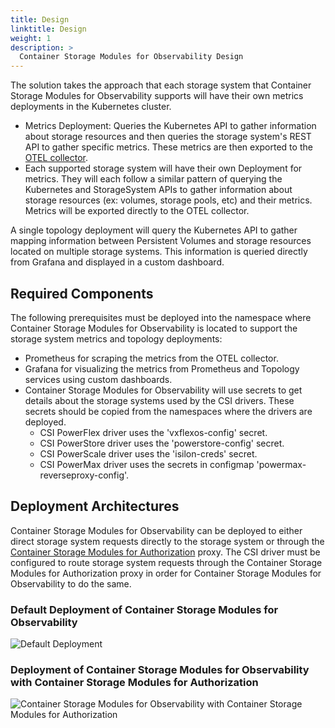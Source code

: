 ```yaml
---
title: Design
linktitle: Design
weight: 1
description: >
  Container Storage Modules for Observability Design
---
```


The solution takes the approach that each storage system that Container Storage Modules for Observability supports will have their own metrics deployments in the Kubernetes cluster.

- Metrics Deployment: Queries the Kubernetes API to gather information about storage resources and then queries the storage system's REST API to gather specific metrics. These metrics are then exported to the [OTEL collector](https://github.com/open-telemetry/opentelemetry-collector).
- Each supported storage system will have their own Deployment for metrics. They will each follow a similar pattern of querying the Kubernetes and StorageSystem APIs to gather information about storage resources (ex: volumes, storage pools, etc) and their metrics. Metrics will be exported directly to the OTEL collector.

A single topology deployment will query the Kubernetes API to gather mapping information between Persistent Volumes and storage resources located on multiple storage systems. This information is queried directly from Grafana and displayed in a custom dashboard.

## Required Components

The following prerequisites must be deployed into the namespace where Container Storage Modules for Observability is located to support the storage system metrics and topology deployments:

- Prometheus for scraping the metrics from the OTEL collector.
- Grafana for visualizing the metrics from Prometheus and Topology services using custom dashboards.
- Container Storage Modules for Observability will use secrets to get details about the storage systems used by the CSI drivers. These secrets should be copied from the namespaces where the drivers are deployed. 
  - CSI PowerFlex driver uses the 'vxflexos-config' secret. 
  - CSI PowerStore driver uses the 'powerstore-config' secret. 
  - CSI PowerScale driver uses the 'isilon-creds' secret.
  - CSI PowerMax driver uses the secrets in configmap 'powermax-reverseproxy-config'.

## Deployment Architectures

Container Storage Modules for Observability can be deployed to either direct storage system requests directly to the storage system or through the [Container Storage Modules for Authorization](../../authorization) proxy.  The CSI driver must be configured to route storage system requests through the Container Storage Modules for Authorization proxy in order for Container Storage Modules for Observability to do the same.

### Default Deployment of Container Storage Modules for Observability

![Default Deployment](../../../../images/observability/obs_architecture1.png)

### Deployment of Container Storage Modules for Observability with Container Storage Modules for Authorization

![Container Storage Modules for Observability with Container Storage Modules for Authorization](../../../../images/observability/obs_architecture2.png)
